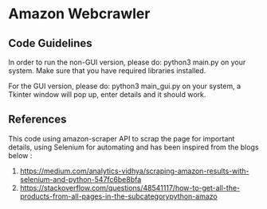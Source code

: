 # Amazon Webcrawler

## Code Guidelines

In order to run the non-GUI version, please do: python3 main.py on your system. Make sure that you have required libraries installed.

For the GUI version, please do: python3 main_gui.py on your system, a Tkinter window will pop up, enter details and it should work.

## References

This code using amazon-scraper API to scrap the page for important details, using Selenium for automating and has been inspired from the blogs below
:

1. https://medium.com/analytics-vidhya/scraping-amazon-results-with-selenium-and-python-547fc6be8bfa
2. https://stackoverflow.com/questions/48541117/how-to-get-all-the-products-from-all-pages-in-the-subcategorypython-amazo
